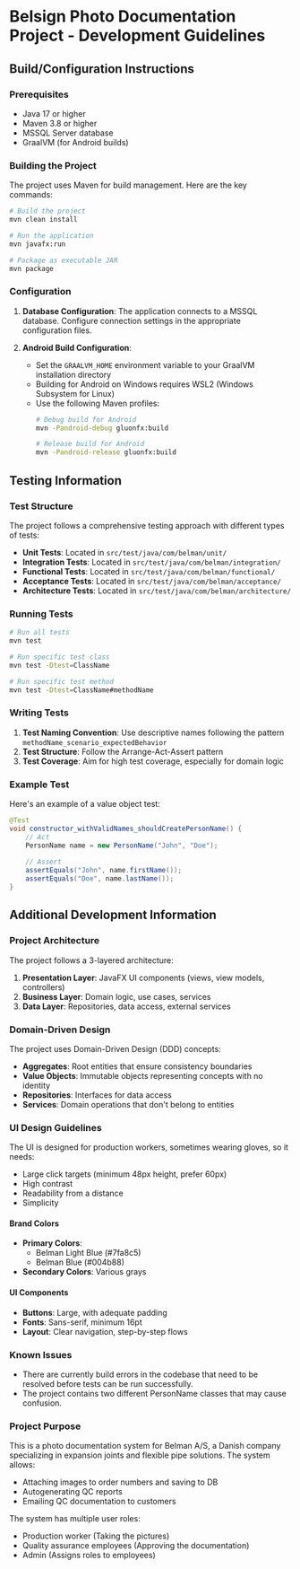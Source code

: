 # Belsign Photo Documentation Project - Development Guidelines

## Build/Configuration Instructions

### Prerequisites
- Java 17 or higher
- Maven 3.8 or higher
- MSSQL Server database
- GraalVM (for Android builds)

### Building the Project
The project uses Maven for build management. Here are the key commands:

```bash
# Build the project
mvn clean install

# Run the application
mvn javafx:run

# Package as executable JAR
mvn package
```

### Configuration
1. **Database Configuration**: The application connects to a MSSQL database. Configure connection settings in the appropriate configuration files.

2. **Android Build Configuration**:
   - Set the `GRAALVM_HOME` environment variable to your GraalVM installation directory
   - Building for Android on Windows requires WSL2 (Windows Subsystem for Linux)
   - Use the following Maven profiles:
     ```bash
     # Debug build for Android
     mvn -Pandroid-debug gluonfx:build
     
     # Release build for Android
     mvn -Pandroid-release gluonfx:build
     ```

## Testing Information

### Test Structure
The project follows a comprehensive testing approach with different types of tests:
- **Unit Tests**: Located in `src/test/java/com/belman/unit/`
- **Integration Tests**: Located in `src/test/java/com/belman/integration/`
- **Functional Tests**: Located in `src/test/java/com/belman/functional/`
- **Acceptance Tests**: Located in `src/test/java/com/belman/acceptance/`
- **Architecture Tests**: Located in `src/test/java/com/belman/architecture/`

### Running Tests
```bash
# Run all tests
mvn test

# Run specific test class
mvn test -Dtest=ClassName

# Run specific test method
mvn test -Dtest=ClassName#methodName
```

### Writing Tests
1. **Test Naming Convention**: Use descriptive names following the pattern `methodName_scenario_expectedBehavior`
2. **Test Structure**: Follow the Arrange-Act-Assert pattern
3. **Test Coverage**: Aim for high test coverage, especially for domain logic

### Example Test
Here's an example of a value object test:

```java
@Test
void constructor_withValidNames_shouldCreatePersonName() {
    // Act
    PersonName name = new PersonName("John", "Doe");
    
    // Assert
    assertEquals("John", name.firstName());
    assertEquals("Doe", name.lastName());
}
```

## Additional Development Information

### Project Architecture
The project follows a 3-layered architecture:
1. **Presentation Layer**: JavaFX UI components (views, view models, controllers)
2. **Business Layer**: Domain logic, use cases, services
3. **Data Layer**: Repositories, data access, external services

### Domain-Driven Design
The project uses Domain-Driven Design (DDD) concepts:
- **Aggregates**: Root entities that ensure consistency boundaries
- **Value Objects**: Immutable objects representing concepts with no identity
- **Repositories**: Interfaces for data access
- **Services**: Domain operations that don't belong to entities

### UI Design Guidelines
The UI is designed for production workers, sometimes wearing gloves, so it needs:
- Large click targets (minimum 48px height, prefer 60px)
- High contrast
- Readability from a distance
- Simplicity

#### Brand Colors
- **Primary Colors**:
  - Belman Light Blue (#7fa8c5)
  - Belman Blue (#004b88)
- **Secondary Colors**: Various grays

#### UI Components
- **Buttons**: Large, with adequate padding
- **Fonts**: Sans-serif, minimum 16pt
- **Layout**: Clear navigation, step-by-step flows

### Known Issues
- There are currently build errors in the codebase that need to be resolved before tests can be run successfully.
- The project contains two different PersonName classes that may cause confusion.

### Project Purpose
This is a photo documentation system for Belman A/S, a Danish company specializing in expansion joints and flexible pipe solutions. The system allows:
- Attaching images to order numbers and saving to DB
- Autogenerating QC reports
- Emailing QC documentation to customers

The system has multiple user roles:
- Production worker (Taking the pictures)
- Quality assurance employees (Approving the documentation)
- Admin (Assigns roles to employees)